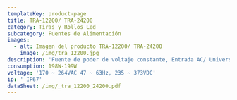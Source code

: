 ```yaml
---
templateKey: product-page
title: TRA-12200/ TRA-24200
category: Tiras y Rollos Led
subcategory: Fuentes de Alimentación
images:
  - alt: Imagen del producto TRA-12200/ TRA-24200
    image: /img/tra_12200.jpg
description: 'Fuente de poder de voltaje constante, Entrada AC/ Universal de rango completo'
consumption: 198W-199W
voltage: '170 ~ 264VAC 47 ~ 63Hz, 235 ~ 373VDC'
ip: ' IP67'
dataSheet: /img/_tra_12200_24200.pdf
---
```


